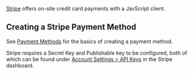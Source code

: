 [Stripe](https://stripe.com/) offers on-site credit card payments with a JavScript client. 

## Creating a Stripe Payment Method

See [Payment Methods](../Payment_Methods) for the basics of creating a payment method.

Stripe requires a Secret Key and Publishable key to be configured, both of which can be found under [Account Settings > API Keys](https://dashboard.stripe.com/account/apikeys) in the Stripe dashboard.